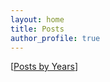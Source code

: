 ```yaml
---
layout: home
title: Posts
author_profile: true
---
```


[<a href=/year-archive/>Posts by Years</a>]
